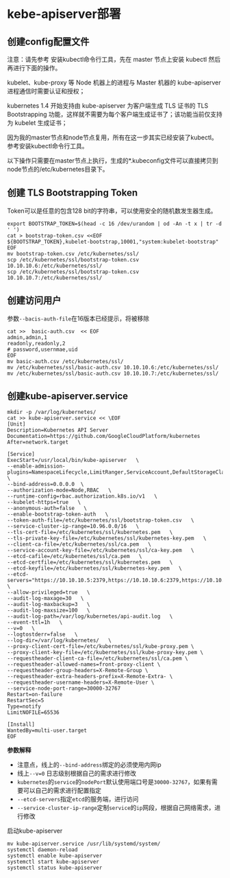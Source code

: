 # kebe-apiserver部署

## 创建config配置文件

注意：请先参考 安装kubectl命令行工具，先在 master 节点上安装 kubectl 然后再进行下面的操作。

kubelet、kube-proxy 等 Node 机器上的进程与 Master 机器的 kube-apiserver 进程通信时需要认证和授权；

kubernetes 1.4 开始支持由 kube-apiserver 为客户端生成 TLS 证书的 TLS Bootstrapping 功能，这样就不需要为每个客户端生成证书了；该功能当前仅支持为 kubelet 生成证书；

因为我的master节点和node节点复用，所有在这一步其实已经安装了kubectl。参考安装kubectl命令行工具。

以下操作只需要在master节点上执行，生成的*.kubeconfig文件可以直接拷贝到node节点的/etc/kubernetes目录下。

## 创建 TLS Bootstrapping Token
Token可以是任意的包含128 bit的字符串，可以使用安全的随机数发生器生成。

```shell
export BOOTSTRAP_TOKEN=$(head -c 16 /dev/urandom | od -An -t x | tr -d ' ')
cat > bootstrap-token.csv <<EOF
${BOOTSTRAP_TOKEN},kubelet-bootstrap,10001,"system:kubelet-bootstrap"
EOF
mv bootstrap-token.csv /etc/kubernetes/ssl/
scp /etc/kubernetes/ssl/bootstrap-token.csv 10.10.10.6:/etc/kubernetes/ssl/
scp /etc/kubernetes/ssl/bootstrap-token.csv 10.10.10.7:/etc/kubernetes/ssl/
```

## 创建访问用户
参数`--bacis-auth-file`在16版本已经提示，将被移除
```shell
cat >>  basic-auth.csv  << EOF
admin,admin,1
readonly,readonly,2
# password,usernmae,uid
EOF
mv basic-auth.csv /etc/kubernetes/ssl/
mv /etc/kubernetes/ssl/basic-auth.csv 10.10.10.6:/etc/kubernetes/ssl/
mv /etc/kubernetes/ssl/basic-auth.csv 10.10.10.7:/etc/kubernetes/ssl/
```

## 创建kube-apiserver.service

```shell
mkdir -p /var/log/kubernetes/
cat >> kube-apiserver.service << \EOF
[Unit]
Description=Kubernetes API Server
Documentation=https://github.com/GoogleCloudPlatform/kubernetes
After=network.target

[Service]
ExecStart=/usr/local/bin/kube-apiserver   \
--enable-admission-plugins=NamespaceLifecycle,LimitRanger,ServiceAccount,DefaultStorageClass,ResourceQuota,NodeRestriction   \
--bind-address=0.0.0.0  \
--authorization-mode=Node,RBAC   \
--runtime-config=rbac.authorization.k8s.io/v1   \
--kubelet-https=true   \
--anonymous-auth=false   \
--enable-bootstrap-token-auth   \
--token-auth-file=/etc/kubernetes/ssl/bootstrap-token.csv   \
--service-cluster-ip-range=10.96.0.0/16   \
--tls-cert-file=/etc/kubernetes/ssl/kubernetes.pem   \
--tls-private-key-file=/etc/kubernetes/ssl/kubernetes-key.pem   \
--client-ca-file=/etc/kubernetes/ssl/ca.pem   \
--service-account-key-file=/etc/kubernetes/ssl/ca-key.pem   \
--etcd-cafile=/etc/kubernetes/ssl/ca.pem   \
--etcd-certfile=/etc/kubernetes/ssl/kubernetes.pem   \
--etcd-keyfile=/etc/kubernetes/ssl/kubernetes-key.pem   \
--etcd-servers="https://10.10.10.5:2379,https://10.10.10.6:2379,https://10.10.10.7:2379"  \
--allow-privileged=true   \
--audit-log-maxage=30   \
--audit-log-maxbackup=3   \
--audit-log-maxsize=100   \
--audit-log-path=/var/log/kubernetes/api-audit.log   \
--event-ttl=1h   \
--v=0   \
--logtostderr=false   \
--log-dir=/var/log/kubernetes/   \
--proxy-client-cert-file=/etc/kubernetes/ssl/kube-proxy.pem \
--proxy-client-key-file=/etc/kubernetes/ssl/kube-proxy-key.pem \
--requestheader-client-ca-file=/etc/kubernetes/ssl/ca.pem \
--requestheader-allowed-names=front-proxy-client \
--requestheader-group-headers=X-Remote-Group \
--requestheader-extra-headers-prefix=X-Remote-Extra- \
--requestheader-username-headers=X-Remote-User \
--service-node-port-range=30000-32767
Restart=on-failure
RestartSec=5
Type=notify
LimitNOFILE=65536

[Install]
WantedBy=multi-user.target
EOF
```
**参数解释**  
- 注意点，线上的`--bind-address`绑定的必须使用内网ip  
- 线上`--v=0` 日志级别根据自己的需求进行修改  
- `kubernetes`的`service`的`nodePort`默认使用端口号是`30000-32767`，如果有需要可以自己的需求进行配置指定  
- `--etcd-servers`指定`etcd`的服务端，进行访问  
- `--service-cluster-ip-range`定制`service`的`ip`网段，根据自己网络需求，进行修改  


启动kube-apiserver
```shell
mv kube-apiserver.service /usr/lib/systemd/system/
systemctl daemon-reload
systemctl enable kube-apiserver
systemctl start kube-apiserver
systemctl status kube-apiserver
```
